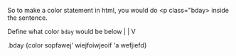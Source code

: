 <!--How to make a <p class="bday" this is how you-->


So to make a color statement in html, you would do <p class="bday> inside the sentence. 

Define what color `bday` would be below 
|
|
V

.bday
{color sopfawej'
wiejfoiwjeoif 'a
wefjiefd}